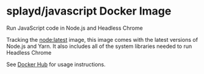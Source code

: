 # splayd/javascript Docker Image
Run JavaScript code in Node.js and Headless Chrome

Tracking the [node:latest](https://hub.docker.com/_/node/) image, this image
comes with the latest versions of Node.js and Yarn. It also includes all of the
system libraries needed to run Headless Chrome

See [Docker Hub](https://hub.docker.com/r/splayd/javascript/) for usage
instructions.
